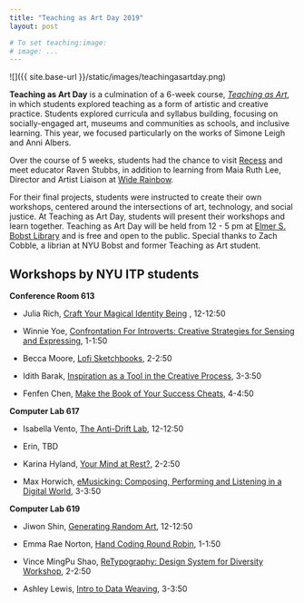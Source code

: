 ```yaml
---
title: "Teaching as Art Day 2019"
layout: post

# To set teaching:image:
# image: ...
---
```


![]({{ site.base-url }}/static/images/teachingasartday.png)


**Teaching as Art Day** is a culmination of a 6-week course, [*Teaching as Art*](https://github.com/teachingasart/2019), in which students explored teaching as a form of artistic and creative practice. Students explored curricula and syllabus building, focusing on socially-engaged art, museums and communities as schools, and inclusive learning. This year, we focused particularly on the works of Simone Leigh and Anni Albers. 

Over the course of 5 weeks, students had the chance to visit [Recess](https://www.recessart.org/about/) and meet educator Raven Stubbs, in addition to learning from Maia Ruth Lee, Director and Artist Liaison at [Wide Rainbow](http://widerainbow.org/).

For their final projects, students were instructed to create their own workshops, centered around the intersections of art, technology, and social justice. At Teaching as Art Day, students will present their workshops and learn together. Teaching as Art Day will be held from 12 - 5 pm at [Elmer S. Bobst Library](https://www.nyu.edu/academics/libraries/elmer-holmes-bobstlibrary.html) and is free and open to the public. Special thanks to Zach Cobble, a librian at NYU Bobst and former Teaching as Art student.

##  Workshops by NYU ITP students


**Conference Room 613**

+ Julia Rich,
	[Craft Your Magical Identity Being](https://www.eventbrite.com/e/craft-your-magical-identity-being-tickets-57423356806)
, 12-12:50

+ Winnie Yoe, [Confrontation For Introverts: Creative Strategies for Sensing and Expressing](https://www.eventbrite.com/e/confrontation-for-introverts-creative-strategies-for-sensing-expressing-tickets-57410754111), 1-1:50
	
	
+ Becca Moore, [Lofi Sketchbooks](https://www.eventbrite.com/e/lofi-sketchbooks-tickets-57410232551?ref=estw), 2-2:50

+ Idith Barak, [Inspiration as a Tool in the Creative Process](https://www.eventbrite.com/e/inspiration-as-a-tool-in-the-creative-process-tickets-57371749447), 3-3:50

+ Fenfen Chen, [Make the Book of Your Success Cheats](https://www.eventbrite.com/e/make-the-book-of-your-success-cheats-tickets-57419173293), 4-4:50

**Computer Lab 617** 

+ Isabella Vento, [The Anti-Drift Lab](https://thisisawebsite.fyi/antidrift), 12-12:50

+ Erin, TBD

+ Karina Hyland, [Your Mind at Rest?](https://www.eventbrite.com/e/your-mind-at-rest-tickets-57418071999), 2-2:50

+ Max Horwich, [eMusicking: Composing, Performing and Listening in a Digital World](https://www.eventbrite.com/e/emusicking-composing-performing-and-listening-in-a-digital-world-tickets-57421256524), 3-3:50

**Computer Lab 619**

+ Jiwon Shin, [Generating Random Art](https://js6450.github.io/generative-random.html), 12-12:50

+ Emma Rae Norton, [Hand Coding Round Robin](https://doodybrains.github.io/hand-coding-round-robin/event/), 1-1:50

+ Vince MingPu Shao, [ReTypography: Design System for Diversity Workshop](https://www.eventbrite.com/e/retypography-design-system-for-diversity-workshop-tickets-57363513814), 2-2:50

+ Ashley Lewis, [Intro to Data Weaving](https://www.eventbrite.com/e/intro-to-data-weaving-tickets-57418760057), 3-3:50
